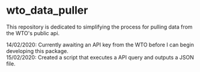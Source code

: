 # wto_data_puller
This repository is dedicated to simplifying the process for pulling data from the WTO's public api.

14/02/2020: Currently awaiting an API key from the WTO before I can begin developing this package. <br>
15/02/2020: Created a script that executes a API query and outputs a JSON file.
